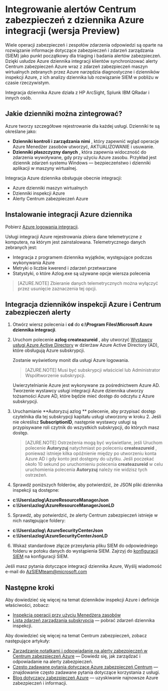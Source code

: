 <properties
   pageTitle="Integrowanie alertów Centrum zabezpieczeń Azure z dziennika Azure integracji (wersja Preview) | Microsoft Azure"
   description="Ten artykuł ułatwia wprowadzenie do integrowania alertów Centrum zabezpieczeń z integracji Azure dziennika."
   services="security-center"
   documentationCenter="na"
   authors="TerryLanfear"
   manager="MBaldwin"
   editor=""/>

<tags
   ms.service="security-center"
   ms.devlang="na"
   ms.topic="article"
   ms.tgt_pltfrm="na"
   ms.workload="na"
   ms.date="08/08/2016"
   ms.author="terrylan"/>

# <a name="integrating-security-center-alerts-with-azure-log-integration-preview"></a>Integrowanie alertów Centrum zabezpieczeń z dziennika Azure integracji (wersja Preview)

Wiele operacji zabezpieczeń i zespołów zdarzenia odpowiedzi są oparte na rozwiązanie informacje dotyczące zabezpieczeń i zdarzeń zarządzania (SIEM) jako punkt początkowy dla triaging i badania alertów zabezpieczeń. Dzięki usłudze Azure dziennika integracji klientów synchronizować alerty Centrum zabezpieczeń Azure wraz z zdarzeń zabezpieczeń maszyn wirtualnych zebranych przez Azure narzędzia diagnostyczne i dzienników inspekcji Azure, z ich analizy dziennika lub rozwiązanie SIEM w pobliżu w czasie rzeczywistym.

Integracja dziennika Azure działa z HP ArcSight, Splunk IBM QRadar i innych osób.

## <a name="what-logs-can-i-integrate"></a>Jakie dzienniki można zintegrować?

Azure tworzy szczegółowe rejestrowanie dla każdej usługi. Dzienniki te są określane jako:

- **Dzienniki kontroli i zarządzania nimi** , który zapewnić wgląd operacje Azure Menedżer zasobów utworzyć, AKTUALIZOWANIE i usuwanie.
- **Dzienniki płaszczyzny danych** , która zapewnia widoczność do zdarzenia wywoływane, gdy przy użyciu Azure zasobu. Przykład jest dziennik zdarzeń systemu Windows — bezpieczeństwo i dzienniki aplikacji w maszyny wirtualnej.

Integracja Azure dziennika obsługuje obecnie integracji:

- Azure dzienniki maszyn wirtualnych
- Dzienniki inspekcji Azure
- Alerty Centrum zabezpieczeń Azure

## <a name="install-azure-log-integration"></a>Instalowanie integracji Azure dziennika

Pobierz [Azure logowania integracji](https://www.microsoft.com/download/details.aspx?id=53324).

Usługi integracji Azure rejestrowania zbiera dane telemetryczne z komputera, na którym jest zainstalowana.  Telemetrycznego danych zebranych jest:

- Integracja z programem dziennika wyjątków, występujące podczas wykonywania Azure
- Metryki o liczbie kwerend i zdarzeń przetwarzane
- Statystyki, o które Azlog.exe są używane opcje wiersza polecenia

> [AZURE.NOTE] Zbieranie danych telemetrycznych można wyłączyć przez usunięcie zaznaczenia tej opcji.

## <a name="integrate-azure-audit-logs-and-security-center-alerts"></a>Integracja dzienników inspekcji Azure i Centrum zabezpieczeń alerty

1. Otwórz wiersz polecenia i **cd** do **c:\Program Files\Microsoft Azure dziennika integracji**.

2. Uruchom polecenie **azlog createazureid** , aby utworzyć [Wystawcy usługi Azure Active Directory](../active-directory/active-directory-application-objects.md) w dzierżaw Azure Active Directory (AD), które obsługują Azure subskrypcji.

    Zostanie wyświetlony monit dla usługi Azure logowania.

    > [AZURE.NOTE] Musi być subskrypcji właściciel lub Administrator Współtworzenie subskrypcji.

    Uwierzytelnianie Azure jest wykonywane za pośrednictwem Azure AD.  Tworzenie wystawcy usługi integracji Azure dziennika utworzy tożsamości Azure AD, które będzie mieć dostęp do odczytu z Azure subskrypcji.

3. Uruchamianie **Autoryzuj azlog <SubscriptionID> ** polecenie, aby przypisać dostęp czytelnika dla tej subskrypcji kapitału usługi utworzony w kroku 2. Jeśli nie określisz **SubscriptionID**, następnie wystawcy usługi są przypisywane roli czytnik do wszystkich subskrypcji, do których masz dostęp.

    > [AZURE.NOTE] Ostrzeżenia mogą być wyświetlane, jeśli Uruchom polecenie **Autoryzuj** natychmiast po poleceniu **createazureid** , ponieważ istnieje kilka opóźnienie między po utworzeniu konta Azure AD i gdy konto jest dostępny do użytku. Jeśli poczekać około 10 sekund po uruchomieniu polecenia **createazureid** w celu uruchomienia polecenia **Autoryzuj** należy nie widzisz tych ostrzeżeń.

4. Sprawdź poniższych folderów, aby potwierdzić, że JSON pliki dziennika inspekcji są dostępne:

  - **c:\Users\azlog\AzureResourceManagerJson**
  - **c:\Users\azlog\AzureResourceManagerJsonLD**

5. Sprawdź, aby potwierdzić, że alerty Centrum zabezpieczeń istnieje w nich następujące foldery:

  - **c:\Users\azlog\ AzureSecurityCenterJson**
  - **c:\Users\azlog\AzureSecurityCenterJsonLD**

6. Wskaż standardowe złącze przesyłania pliku SIEM do odpowiedniego folderu w potoku danych do wystąpienia SIEM. Zajrzyj do [konfiguracji SIEM](https://azsiempublicdrops.blob.core.windows.net/drops/ALL.htm) na konfiguracji SIEM.

Jeśli masz pytania dotyczące integracji dziennika Azure, Wyślij wiadomość e-mail do [AzSIEMteam@microsoft.com](mailto:AzSIEMteam@microsoft.com)

## <a name="next-steps"></a>Następne kroki

Aby dowiedzieć się więcej na temat dzienników inspekcji Azure i definicje właściwości, zobacz:

- [Inspekcja operacji przy użyciu Menedżera zasobów](../resource-group-audit.md)
- [Lista zdarzeń zarządzania subskrypcją](https://msdn.microsoft.com/library/azure/dn931934.aspx) — pobrać zdarzeń dziennika inspekcji.

Aby dowiedzieć się więcej na temat Centrum zabezpieczeń, zobacz następujące artykuły:

- [Zarządzanie notatkami i odpowiadanie na alerty zabezpieczeń w Centrum zabezpieczeń Azure](security-center-managing-and-responding-alerts.md) — Dowiedz się, jak zarządzać i odpowiadanie na alerty zabezpieczeń.
- [Często zadawane pytania dotyczące Azure zabezpieczeń Centrum](security-center-faq.md) — znajdowanie często zadawane pytania dotyczące korzystania z usługi.
- [Blog dotyczący zabezpieczeń Azure](http://blogs.msdn.com/b/azuresecurity/) — uzyskiwanie najnowsze Azure zabezpieczeń i informacji.
